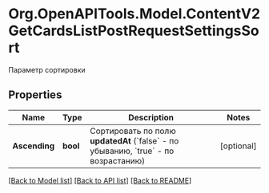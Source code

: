# Org.OpenAPITools.Model.ContentV2GetCardsListPostRequestSettingsSort
Параметр сортировки

## Properties

Name | Type | Description | Notes
------------ | ------------- | ------------- | -------------
**Ascending** | **bool** | Сортировать по полю **updatedAt** (&#x60;false&#x60; - по убыванию, &#x60;true&#x60; - по возрастанию) | [optional] 

[[Back to Model list]](../README.md#documentation-for-models) [[Back to API list]](../README.md#documentation-for-api-endpoints) [[Back to README]](../README.md)

